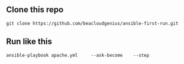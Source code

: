 ## Clone this repo

    git clone https://github.com/beacloudgenius/ansible-first-run.git


## Run like this

    ansible-playbook apache.yml     --ask-become    --step
